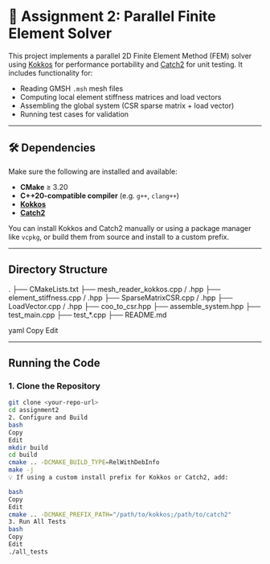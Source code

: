 # 🚀 Assignment 2: Parallel Finite Element Solver

This project implements a parallel 2D Finite Element Method (FEM) solver using [Kokkos](https://github.com/kokkos/kokkos) for performance portability and [Catch2](https://github.com/catchorg/Catch2) for unit testing. It includes functionality for:

- Reading GMSH `.msh` mesh files
- Computing local element stiffness matrices and load vectors
- Assembling the global system (CSR sparse matrix + load vector)
- Running test cases for validation

---

## 🛠 Dependencies

Make sure the following are installed and available:

- **CMake** ≥ 3.20
- **C++20-compatible compiler** (e.g. `g++`, `clang++`)
- [**Kokkos**](https://github.com/kokkos/kokkos)
- [**Catch2**](https://github.com/catchorg/Catch2)

You can install Kokkos and Catch2 manually or using a package manager like `vcpkg`, or build them from source and install to a custom prefix.

---

## Directory Structure

. ├── CMakeLists.txt ├── mesh_reader_kokkos.cpp / .hpp ├── element_stiffness.cpp / .hpp ├── SparseMatrixCSR.cpp / .hpp ├── LoadVector.cpp / .hpp ├── coo_to_csr.hpp ├── assemble_system.hpp ├── test_main.cpp ├── test_*.cpp ├── README.md

yaml
Copy
Edit

---

## Running the Code

### 1. Clone the Repository

```bash
git clone <your-repo-url>
cd assignment2
2. Configure and Build
bash
Copy
Edit
mkdir build
cd build
cmake .. -DCMAKE_BUILD_TYPE=RelWithDebInfo
make -j
💡 If using a custom install prefix for Kokkos or Catch2, add:

bash
Copy
Edit
cmake .. -DCMAKE_PREFIX_PATH="/path/to/kokkos;/path/to/catch2"
3. Run All Tests
bash
Copy
Edit
./all_tests
